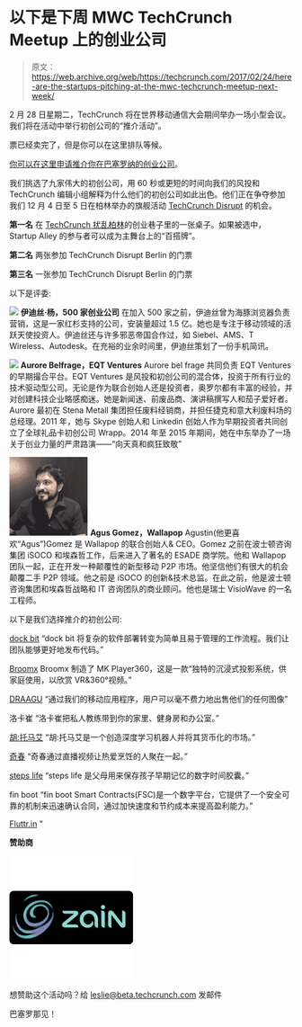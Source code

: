 # 以下是下周 MWC TechCrunch Meetup 上的创业公司

> 原文：<https://web.archive.org/web/https://techcrunch.com/2017/02/24/here-are-the-startups-pitching-at-the-mwc-techcrunch-meetup-next-week/>

2 月 28 日星期二，TechCrunch 将在世界移动通信大会期间举办一场小型会议。我们将在活动中举行初创公司的“推介活动”。

票已经卖完了，但是你可以在这里排队等候。

[你可以在这里申请推介你在巴塞罗纳的创业公司](https://web.archive.org/web/20230326082051/https://goo.gl/forms/pVNNEIEMOdFhbYR92)。

我们挑选了九家伟大的初创公司，用 60 秒或更短的时间向我们的风投和 TechCrunch 编辑小组解释为什么他们的初创公司如此出色。他们正在争夺参加我们 12 月 4 日至 5 日在柏林举办的旗舰活动 [TechCrunch Disrupt](https://web.archive.org/web/20230326082051/https://techcrunch.com/event-info/disrupt-berlin-2017/) 的机会。

**第一名**
在 [TechCrunch 扰乱柏林](https://web.archive.org/web/20230326082051/https://techcrunch.com/event-info/disrupt-berlin-2017/)的创业巷子里的一张桌子。如果被选中，Startup Alley 的参与者可以成为主舞台上的“百搭牌”。

**第二名**
两张参加 TechCrunch Disrupt Berlin 的门票

**第三名**
一张参加 TechCrunch Disrupt Berlin 的门票

以下是评委:

![](img/ee275434bd554d7d95fefc2465c187c1.png)
**伊迪丝·杨，500 家创业公司**
在加入 500 家之前，伊迪丝曾为海豚浏览器负责营销，这是一家红杉支持的公司，安装量超过 1.5 亿。她也是专注于移动领域的活跃天使投资人。伊迪丝还与许多邪恶帝国合作过，如 Siebel、AMS、T Wireless、Autodesk。在充裕的业余时间里，伊迪丝策划了一份手机简讯。

![](img/89952e59490775f0c65e489cee8f969d.png)
**Aurore Belfrage，EQT Ventures**
Aurore bel frage 共同负责 EQT Ventures 的早期撮合平台。EQT Ventures 是风投和初创公司的混合体，投资于所有行业的技术驱动型公司。无论是作为联合创始人还是投资者，奥罗尔都有丰富的经验，并对创建科技企业略感痴迷。她是新闻迷、前废品商、演讲稿撰写人和茄子爱好者。
Aurore 最初在 Stena Metall 集团担任废料经销商，并担任捷克和意大利废料场的总经理。2011 年，她与 Skype 创始人和 Linkedin 创始人作为早期投资者共同创立了全球礼品卡初创公司 Wrapp。2014 年至 2015 年期间，她在中东举办了一场关于创业力量的严肃路演——“向天真和疯狂致敬”

![](img/dc29ef5ed722b4a6dcc1d3d4f1b85ca7.png)
**Agus Gomez，Wallapop**
Agustin(他更喜欢“Agus”)Gomez 是 Wallapop 的联合创始人& CEO。Gomez 之前在波士顿咨询集团 iSOCO 和埃森哲工作，后来进入了著名的 ESADE 商学院。他和 Wallapop 团队一起，正在开发一种颠覆性的新型移动 P2P 市场。他坚信他们有很大的机会颠覆二手 P2P 领域。他之前是 iSOCO 的创新&技术总监。在此之前，他是波士顿咨询集团和埃森哲战略和 IT 咨询团队的商业顾问。他也是瑞士 VisioWave 的一名工程师。

以下是我们选择推介的初创公司:

[dock bit](https://web.archive.org/web/20230326082051/http://dockbit.com/)
“dock bit 将复杂的软件部署转变为简单且易于管理的工作流程。我们让团队能够更好地发布代码。”

[Broomx](https://web.archive.org/web/20230326082051/http://broomx.com/)
Broomx 制造了 MK Player360，这是一款“独特的沉浸式投影系统，供家庭使用，以欣赏 VR&360°视频。”

[DRAAGU](https://web.archive.org/web/20230326082051/http://draagu.com/)
“通过我们的移动应用程序，用户可以毫不费力地出售他们的任何图像”

洛卡崔
“洛卡崔把私人教练带到你的家里、健身房和办公室。”

[胡:托马艾](https://web.archive.org/web/20230326082051/http://hutoma.com/)
“胡:托马艾是一个创造深度学习机器人并将其货币化的市场。”

[奇春](https://web.archive.org/web/20230326082051/http://keychn.com/)
“奇春通过直播视频让热爱烹饪的人聚在一起。”

[steps life](https://web.archive.org/web/20230326082051/http://stepslife.mom/)
“steps life 是父母用来保存孩子早期记忆的数字时间胶囊。”

fin boot
“fin boot Smart Contracts(FSC)是一个数字平台，它提供了一个安全可靠的机制来迅速确认合同，通过加快速度和节约成本来提高盈利能力。”

[Fluttr.in](https://web.archive.org/web/20230326082051/http://fluttr.in/) "

**赞助商**

[![zain](img/052a235f2f01616b97659e0c26e04548.png)](https://web.archive.org/web/20230326082051/http://www.jo.zain.com/english/consumer/pages/default.aspx)

想赞助这个活动吗？给 leslie@beta.techcrunch.com 发邮件

巴塞罗那见！